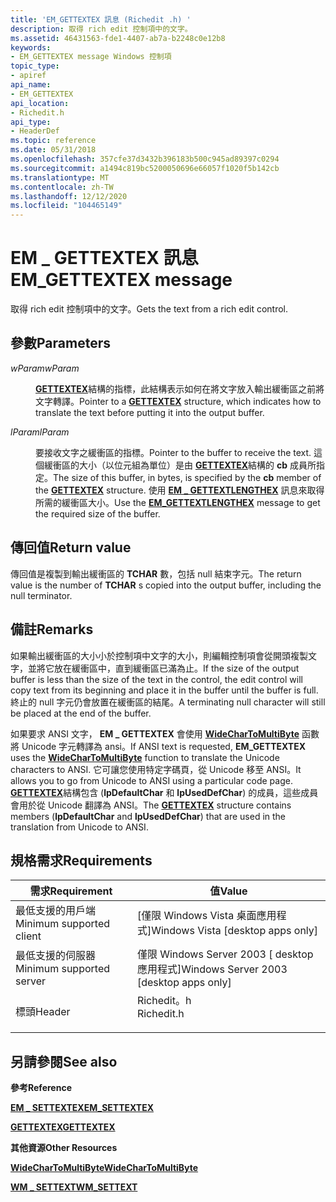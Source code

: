 ```yaml
---
title: 'EM_GETTEXTEX 訊息 (Richedit .h) '
description: 取得 rich edit 控制項中的文字。
ms.assetid: 46431563-fde1-4407-ab7a-b2248c0e12b8
keywords:
- EM_GETTEXTEX message Windows 控制項
topic_type:
- apiref
api_name:
- EM_GETTEXTEX
api_location:
- Richedit.h
api_type:
- HeaderDef
ms.topic: reference
ms.date: 05/31/2018
ms.openlocfilehash: 357cfe37d3432b396183b500c945ad89397c0294
ms.sourcegitcommit: a1494c819bc5200050696e66057f1020f5b142cb
ms.translationtype: MT
ms.contentlocale: zh-TW
ms.lasthandoff: 12/12/2020
ms.locfileid: "104465149"
---
```

# <a name="em_gettextex-message"></a><span data-ttu-id="5c34b-104">EM \_ GETTEXTEX 訊息</span><span class="sxs-lookup"><span data-stu-id="5c34b-104">EM\_GETTEXTEX message</span></span>

<span data-ttu-id="5c34b-105">取得 rich edit 控制項中的文字。</span><span class="sxs-lookup"><span data-stu-id="5c34b-105">Gets the text from a rich edit control.</span></span>

## <a name="parameters"></a><span data-ttu-id="5c34b-106">參數</span><span class="sxs-lookup"><span data-stu-id="5c34b-106">Parameters</span></span>

<dl> <dt>

<span data-ttu-id="5c34b-107">*wParam*</span><span class="sxs-lookup"><span data-stu-id="5c34b-107">*wParam*</span></span> 
</dt> <dd>

<span data-ttu-id="5c34b-108">[**GETTEXTEX**](/windows/desktop/api/Richedit/ns-richedit-gettextex)結構的指標，此結構表示如何在將文字放入輸出緩衝區之前將文字轉譯。</span><span class="sxs-lookup"><span data-stu-id="5c34b-108">Pointer to a [**GETTEXTEX**](/windows/desktop/api/Richedit/ns-richedit-gettextex) structure, which indicates how to translate the text before putting it into the output buffer.</span></span>

</dd> <dt>

<span data-ttu-id="5c34b-109">*lParam*</span><span class="sxs-lookup"><span data-stu-id="5c34b-109">*lParam*</span></span> 
</dt> <dd>

<span data-ttu-id="5c34b-110">要接收文字之緩衝區的指標。</span><span class="sxs-lookup"><span data-stu-id="5c34b-110">Pointer to the buffer to receive the text.</span></span> <span data-ttu-id="5c34b-111">這個緩衝區的大小（以位元組為單位）是由 [**GETTEXTEX**](/windows/desktop/api/Richedit/ns-richedit-gettextex)結構的 **cb** 成員所指定。</span><span class="sxs-lookup"><span data-stu-id="5c34b-111">The size of this buffer, in bytes, is specified by the **cb** member of the [**GETTEXTEX**](/windows/desktop/api/Richedit/ns-richedit-gettextex) structure.</span></span> <span data-ttu-id="5c34b-112">使用 [**EM \_ GETTEXTLENGTHEX**](em-gettextlengthex.md) 訊息來取得所需的緩衝區大小。</span><span class="sxs-lookup"><span data-stu-id="5c34b-112">Use the [**EM\_GETTEXTLENGTHEX**](em-gettextlengthex.md) message to get the required size of the buffer.</span></span>

</dd> </dl>

## <a name="return-value"></a><span data-ttu-id="5c34b-113">傳回值</span><span class="sxs-lookup"><span data-stu-id="5c34b-113">Return value</span></span>

<span data-ttu-id="5c34b-114">傳回值是複製到輸出緩衝區的 **TCHAR** 數，包括 null 結束字元。</span><span class="sxs-lookup"><span data-stu-id="5c34b-114">The return value is the number of **TCHAR** s copied into the output buffer, including the null terminator.</span></span>

## <a name="remarks"></a><span data-ttu-id="5c34b-115">備註</span><span class="sxs-lookup"><span data-stu-id="5c34b-115">Remarks</span></span>

<span data-ttu-id="5c34b-116">如果輸出緩衝區的大小小於控制項中文字的大小，則編輯控制項會從開頭複製文字，並將它放在緩衝區中，直到緩衝區已滿為止。</span><span class="sxs-lookup"><span data-stu-id="5c34b-116">If the size of the output buffer is less than the size of the text in the control, the edit control will copy text from its beginning and place it in the buffer until the buffer is full.</span></span> <span data-ttu-id="5c34b-117">終止的 null 字元仍會放置在緩衝區的結尾。</span><span class="sxs-lookup"><span data-stu-id="5c34b-117">A terminating null character will still be placed at the end of the buffer.</span></span>

<span data-ttu-id="5c34b-118">如果要求 ANSI 文字， **EM \_ GETTEXTEX** 會使用 [**WideCharToMultiByte**](/windows/desktop/api/stringapiset/nf-stringapiset-widechartomultibyte) 函數將 Unicode 字元轉譯為 ansi。</span><span class="sxs-lookup"><span data-stu-id="5c34b-118">If ANSI text is requested, **EM\_GETTEXTEX** uses the [**WideCharToMultiByte**](/windows/desktop/api/stringapiset/nf-stringapiset-widechartomultibyte) function to translate the Unicode characters to ANSI.</span></span> <span data-ttu-id="5c34b-119">它可讓您使用特定字碼頁，從 Unicode 移至 ANSI。</span><span class="sxs-lookup"><span data-stu-id="5c34b-119">It allows you to go from Unicode to ANSI using a particular code page.</span></span> <span data-ttu-id="5c34b-120">[**GETTEXTEX**](/windows/desktop/api/Richedit/ns-richedit-gettextex)結構包含 (**lpDefaultChar** 和 **lpUsedDefChar**) 的成員，這些成員會用於從 Unicode 翻譯為 ANSI。</span><span class="sxs-lookup"><span data-stu-id="5c34b-120">The [**GETTEXTEX**](/windows/desktop/api/Richedit/ns-richedit-gettextex) structure contains members (**lpDefaultChar** and **lpUsedDefChar**) that are used in the translation from Unicode to ANSI.</span></span>

## <a name="requirements"></a><span data-ttu-id="5c34b-121">規格需求</span><span class="sxs-lookup"><span data-stu-id="5c34b-121">Requirements</span></span>



| <span data-ttu-id="5c34b-122">需求</span><span class="sxs-lookup"><span data-stu-id="5c34b-122">Requirement</span></span> | <span data-ttu-id="5c34b-123">值</span><span class="sxs-lookup"><span data-stu-id="5c34b-123">Value</span></span> |
|-------------------------------------|---------------------------------------------------------------------------------------|
| <span data-ttu-id="5c34b-124">最低支援的用戶端</span><span class="sxs-lookup"><span data-stu-id="5c34b-124">Minimum supported client</span></span><br/> | <span data-ttu-id="5c34b-125">\[僅限 Windows Vista 桌面應用程式\]</span><span class="sxs-lookup"><span data-stu-id="5c34b-125">Windows Vista \[desktop apps only\]</span></span><br/>                                        |
| <span data-ttu-id="5c34b-126">最低支援的伺服器</span><span class="sxs-lookup"><span data-stu-id="5c34b-126">Minimum supported server</span></span><br/> | <span data-ttu-id="5c34b-127">僅限 Windows Server 2003 \[ desktop 應用程式\]</span><span class="sxs-lookup"><span data-stu-id="5c34b-127">Windows Server 2003 \[desktop apps only\]</span></span><br/>                                  |
| <span data-ttu-id="5c34b-128">標頭</span><span class="sxs-lookup"><span data-stu-id="5c34b-128">Header</span></span><br/>                   | <dl> <span data-ttu-id="5c34b-129"><dt>Richedit。h</dt></span><span class="sxs-lookup"><span data-stu-id="5c34b-129"><dt>Richedit.h</dt></span></span> </dl> |



## <a name="see-also"></a><span data-ttu-id="5c34b-130">另請參閱</span><span class="sxs-lookup"><span data-stu-id="5c34b-130">See also</span></span>

<dl> <dt>

<span data-ttu-id="5c34b-131">**參考**</span><span class="sxs-lookup"><span data-stu-id="5c34b-131">**Reference**</span></span>
</dt> <dt>

[<span data-ttu-id="5c34b-132">**EM \_ SETTEXTEX**</span><span class="sxs-lookup"><span data-stu-id="5c34b-132">**EM\_SETTEXTEX**</span></span>](em-settextex.md)
</dt> <dt>

[<span data-ttu-id="5c34b-133">**GETTEXTEX**</span><span class="sxs-lookup"><span data-stu-id="5c34b-133">**GETTEXTEX**</span></span>](/windows/desktop/api/Richedit/ns-richedit-gettextex)
</dt> <dt>

<span data-ttu-id="5c34b-134">**其他資源**</span><span class="sxs-lookup"><span data-stu-id="5c34b-134">**Other Resources**</span></span>
</dt> <dt>

[<span data-ttu-id="5c34b-135">**WideCharToMultiByte**</span><span class="sxs-lookup"><span data-stu-id="5c34b-135">**WideCharToMultiByte**</span></span>](/windows/desktop/api/stringapiset/nf-stringapiset-widechartomultibyte)
</dt> <dt>

[<span data-ttu-id="5c34b-136">**WM \_ SETTEXT**</span><span class="sxs-lookup"><span data-stu-id="5c34b-136">**WM\_SETTEXT**</span></span>](/windows/desktop/winmsg/wm-settext)
</dt> </dl>

 

